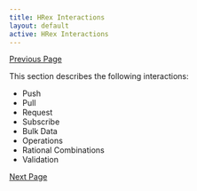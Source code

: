 ```yaml
---
title: HRex Interactions
layout: default
active: HRex Interactions
---
```


[Previous Page](HRex_Profiles.html)

This section describes the following interactions:

* Push
* Pull
* Request
* Subscribe
* Bulk Data
* Operations
* Rational Combinations
* Validation


[Next Page](Push_(POST_and_PUT).html)
